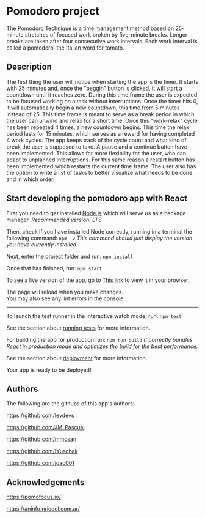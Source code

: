 # Pomodoro project

The Pomodoro Technique is a time management method based on 25-minute stretches of focused work broken by five-minute breaks. Longer breaks are taken after four consecutive work intervals. Each work interval is called a pomodoro, the Italian word for tomato.

## Description

The first thing the user will notice when starting the app is the timer. It starts with 25 minutes and, once the "beggin" button is clicked, it will start a countdown until it reaches zero. During this time frame the user is expected to be focused working on a task without interruptions. Once the timer hits 0, it will automatically begin a new countdown, this time from 5 minutes instead of 25. This time frame is meant to serve as a break period in which the user can unwind and relax for a short time. Once this "work-relax" cycle has been repeated 4 times, a new countdown begins. This time the relax period lasts for 15 minutes, which serves as a reward for having completed 4 work cycles. The app keeps track of the cycle count and what kind of break the user is supposed to take.
A pause and a continue button have been implemented. This allows for more flexibility for the user, who can adapt to unplanned interruptions. For this same reason a restart button has been implemented which restarts the current time frame. 
The user also has the option to write a list of tasks to better visualize what needs to be done and in which order.

## Start developing the pomodoro app with React


First you need to get installed [Node.js](https://nodejs.org/en) which will serve us as a package manager.
*Recommended version: LTS*


Then, check if you have installed Node correctly, running in a terminal the following command:
`npm -v`
*This command should just display the version you have currently installed.*


Next, enter the project folder and run:
`npm install`


Once that has finished, run:
`npm start`


To see a live version of the app, go to [This link](http://localhost:3000) to view it in your browser.


The page will reload when you make changes.\
You may also see any lint errors in the console.


---


To launch the test runner in the interactive watch mode, run:
`npm test`


See the section about [running tests](https://facebook.github.io/create-react-app/docs/running-tests) for more information.


For building the app for production run:
`npm run build`
*It correctly bundles React in production mode and optimizes the build for the best performance.*


See the section about [deployment](https://facebook.github.io/create-react-app/docs/deployment) for more information.

Your app is ready to be deployed!


## Authors

The following are the githubs of this app's authors:

https://github.com/levdevs 

https://github.com/JM-Pascual 

https://github.com/mmosan 

https://github.com/IYuschak 

https://github.com/joac001 


## Acknowledgements

https://pomofocus.io/

https://aninfo.nriedel.com.ar/

